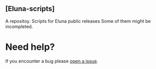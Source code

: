 ## [Eluna-scripts]

A repositoy.
Scripts for Eluna public releases
Some of them might be incompleted.

# Need help?

If you encounter a bug please [open a issue](https://github.com/Cloticc/Eluna-scripts/issues).
